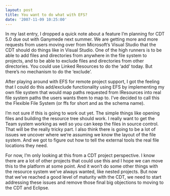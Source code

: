 ```yaml
---
layout: post
title: You want to do what with EFS?
date: '2007-11-09 10:25:00'
---
```



In my last entry, I dropped a quick note about a feature I’m planning for CDT 5.0 due out with Ganymede next summer. We are getting more and more requests from users moving over from Microsoft’s Visual Studio that the CDT should do things like in Visual Studio. One of the high runners is to be able to add files and directories from anywhere in the file system to projects, and to be able to exclude files and directories from other directories. You could use Linked Resources to do the ‘add’ today. But there’s no mechanism to do the ‘exclude’.

After playing around with EFS for remote project support, I got the feeling that I could do this add/exclude functionality using EFS by implementing my own file system that would map paths requested from IResources into real file system paths the users wants them to map to. I’ve decided to call this the Flexible File System (or ffs for short and as the schema name).

I’m not sure if this is going to work out yet. The simple things like opening files and building the resource tree should work. I really want to get the Team system working as well so you can keep the files in source control. That will be the really tricky part. I also think there is going to be a lot of issues we uncover where we’re assuming we know the layout of the file system. And we got to figure out how to tell the external tools the real file locations they need.

For now, I’m only looking at this from a CDT project perspective. I know there are a lot of other projects that could use this and I hope we can move this to the platform at some point. And it won’t do some other things with the resource system we’ve always wanted, like nested projects. But now that we’ve reached a good level of maturity with the CDT, we need to start addressing these issues and remove those final big objections to moving to the CDT and Eclipse.


